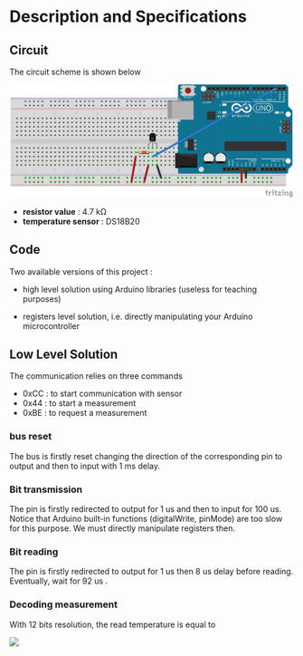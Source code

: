 # Description and Specifications

## Circuit

The circuit scheme is shown below

<p align="center">
  <img src="scheme.png" width="500" title="hover text">
</p>

* **resistor value** : 4.7 k&Omega;
* **temperature sensor** : DS18B20

## Code 

Two available versions of this project : 

- high level solution using Arduino libraries (useless for teaching purposes) 

- registers level solution, i.e. directly manipulating your Arduino microcontroller 

## Low Level Solution 

The communication relies on three commands 

* 0xCC : to start communication with sensor
* 0x44 :  to start a measurement 
* 0xBE : to request a measurement

### bus reset

The bus is firstly reset changing the direction of the corresponding pin to output and then to input with 1 ms delay.

### Bit transmission

The pin is firstly redirected to output for  1 us and then to input for 100 us. Notice that Arduino built-in functions (digitalWrite, pinMode)  are too slow for this purpose. We must directly manipulate registers then. 

### Bit reading 

The pin is firstly redirected to output for 1 us then 8 us delay before reading. Eventually, wait for 92 us .

### Decoding measurement

With 12 bits resolution, the read temperature is equal to 

![](https://latex.codecogs.com/svg.latex?T=\frac{MSByte+256*LSByte}{16})